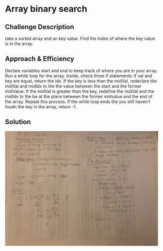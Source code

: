 # Array binary search

## Challenge Description
<!-- Description of the challenge -->
take a sorted array and an key value. Find the index of where the key value is in the array.
## Approach & Efficiency
<!-- What approach did you take? Why? What is the Big O space/time for this approach? -->
Declare variables start and end to keep track of where you are in your array. Run a while loop for the array. Inside,
check three if statements: if val and key are equal, return the idx. If the key is less than the midVal, redeclare the
midVal and midIdx to the the value between the start and the former midValue. If the midVal is greater than the key,
redefine the midVal and the midIdx to the be at the place between the former midvalue and the end of the array. Repeat
this process. If the while loop ends the you still haven't foudn the key in the array, return -1.
## Solution
<!-- Embedded whiteboard image -->
![White Board to insert shift array problem](../assets/array_binary_search.jpg)